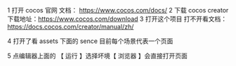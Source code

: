 1 打开 cocos 官网
  文档： https://www.cocos.com/docs/
2 下载 cocos creator
  下载地址：https://www.cocos.com/download
3 打开这个项目
  打不开看文档：https://docs.cocos.com/creator/manual/zh/

4 打开了看 assets 下面的 sence
  目前每个场景代表一个页面

5 点编辑器上面的 【 运行 】选择坏境【 浏览器 】会直接打开页面

